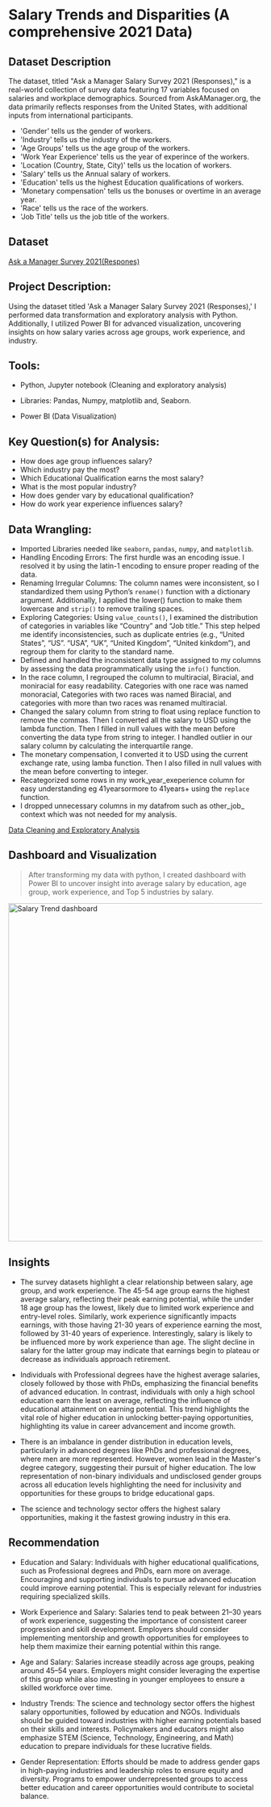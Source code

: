 # Salary Trends and Disparities (A comprehensive 2021 Data)
## Dataset Description
The dataset, titled "Ask a Manager Salary Survey 2021 (Responses)," is a real-world collection of survey data featuring 17 variables focused on salaries and workplace demographics. Sourced from AskAManager.org, the data primarily reflects responses from the United States, with additional inputs from international participants.

+ 'Gender' tells us the gender of workers.
+ 'Industry' tells us the industry of the workers.
+ 'Age Groups' tells us the age group of the workers.
+ 'Work Year Experience' tells us the year of experince of the workers.
+ 'Location (Country, State, City)' tells us the location of workers.
+ 'Salary' tells us the Annual salary of workers.
+ 'Education' tells us the highest Education qualifications of workers.
+ 'Monetary compensation' tells us the bonuses or overtime in an average year.
+ 'Race' tells us the race of the workers.
+ 'Job Title' tells us the job title of the workers.
## Dataset
<a href= "https://github.com/brightboy373/Cleaning-Exploring-the-Ask-a-Manager-Survey-Dataset/blob/main/Ask%20A%20Manager%20Salary%20Survey%202021.csv">Ask a Manager Survey 2021(Respones)</a>

## Project Description: 
Using the dataset titled 'Ask a Manager Salary Survey 2021 (Responses),' I performed data transformation and exploratory analysis with Python. Additionally, I utilized Power BI for advanced visualization, uncovering insights on how salary varies across age groups, work experience, and industry.

## Tools: 
+ Python, Jupyter notebook (Cleaning and exploratory analysis)
+ Libraries: Pandas, Numpy, matplotlib and, Seaborn.

+ Power BI (Data Visualization)

## Key Question(s) for Analysis:
+ How does age group influences salary?
+ Which industry pay the most?
+ Which Educational Qualification earns the most salary?
+ What is the most popular industry?
+ How does gender vary by educational qualification?
+ How do work year experience influences salary?
  


## Data Wrangling:
+ Imported Libraries needed like  `seaborn`,  `pandas`,  `numpy`, and  `matplotlib`.
+ Handling Encoding Errors: The first hurdle was an encoding issue. I resolved it by using the latin-1 encoding to ensure proper reading of the data.
+ Renaming Irregular Columns: The column names were inconsistent, so I standardized them using Python’s  `rename()` function with a dictionary argument. Additionally, I applied the lower() function to make them lowercase and  `strip()` to remove trailing spaces.
+ Exploring Categories: Using  `value_counts()`, I examined the distribution of categories in variables like “Country” and “Job title.” This step helped me identify inconsistencies, such as duplicate entries (e.g., “United States”, “US”. “USA”, “UK”, “United Kingdom”, “United kinkdom”), and regroup them for clarity to the standard name.
+ Defined and handled the inconsistent data type assigned to my columns by assessing the data programmatically using the  `info()` function.
+ In the race column, I regrouped the column to multiracial, Biracial, and moniracial for easy readability. Categories with one race was named monoracial, Categories with two races was named Biracial, and categories with more than two races was renamed multiracial.
+ Changed the salary column from string to float using replace function to remove the commas. Then I converted all the salary to USD using the lambda function. Then I filled in null values with the mean before converting the data type from string to integer. I handled outlier in our salary column by calculating the interquartile range.
+ The monetary compensation, I converted it to USD using the current exchange rate, using lamba function. Then I also filled in null values with the mean before converting to integer.
+ Recategorized some rows in my work_year_exeperience column for easy understanding eg 41yearsormore to 41years+ using the  `replace` function.
+ I dropped unnecessary columns in my datafrom such as other_job_ context which was not needed for my analysis.

<a href= "https://github.com/brightboy373/Cleaning-Exploring-the-Ask-a-Manager-Survey-Dataset/blob/main/Survey%20data%20Analysis%20Project.ipynb">Data Cleaning and Exploratory Analysis</a>


## Dashboard and Visualization
 > After transforming my data with python, I created dashboard with Power BI to uncover insight into average salary by education, age group, work experience, and Top 5 industries by salary.

<img width="671" alt="Salary Trend dashboard" src="https://github.com/user-attachments/assets/921ea5c4-9de7-47e7-b90e-bf454f72cd7d" />

## Insights

+ The survey datasets highlight a clear relationship between salary, age group, and work experience. The 45-54 age group earns the highest average salary, reflecting their peak earning potential, while the under 18 age group has the lowest, likely due to limited work experience and entry-level roles. Similarly, work experience significantly impacts earnings, with those having 21-30 years of experience earning the most, followed by 31-40 years of experience. Interestingly, salary is likely to be influenced more by work experience than age. The slight decline in salary for the latter group may indicate that earnings begin to plateau or decrease as individuals approach retirement.

+ Individuals with Professional degrees have the highest average salaries, closely followed by those with PhDs, emphasizing the financial benefits of advanced education. In contrast, individuals with only a high school education earn the least on average, reflecting the influence of educational attainment on earning potential. This trend highlights the vital role of higher education in unlocking better-paying opportunities, highlighting its value in career advancement and income growth.

+ There is an imbalance in gender distribution in education levels, particularly in advanced degrees like PhDs and professional degrees, where men are more represented. However, women lead in the Master's degree category, suggesting their pursuit of higher education. The low representation of non-binary individuals and undisclosed gender groups across all education levels highlighting the need for inclusivity and opportunities for these groups to bridge educational gaps.

+ The science and technology sector offers the highest salary opportunities, making it the fastest growing industry in this era.

## Recommendation
+ Education and Salary: Individuals with higher educational qualifications, such as Professional degrees and PhDs, earn more on average. Encouraging and supporting individuals to pursue advanced education could improve earning potential. This is especially relevant for industries requiring specialized skills.

+ Work Experience and Salary: Salaries tend to peak between 21–30 years of work experience, suggesting the importance of consistent career progression and skill development. Employers should consider implementing mentorship and growth opportunities for employees to help them maximize their earning potential within this range.

+ Age and Salary: Salaries increase steadily across age groups, peaking around 45–54 years. Employers might consider leveraging the expertise of this group while also investing in younger employees to ensure a skilled workforce over time.

+ Industry Trends: The science and technology sector offers the highest salary opportunities, followed by education and NGOs. Individuals should be guided toward industries with higher earning potentials based on their skills and interests. Policymakers and educators might also emphasize STEM (Science, Technology, Engineering, and Math) education to prepare individuals for these lucrative fields.

+ Gender Representation: Efforts should be made to address gender gaps in high-paying industries and leadership roles to ensure equity and diversity. Programs to empower underrepresented groups to access better education and career opportunities would contribute to societal balance.

